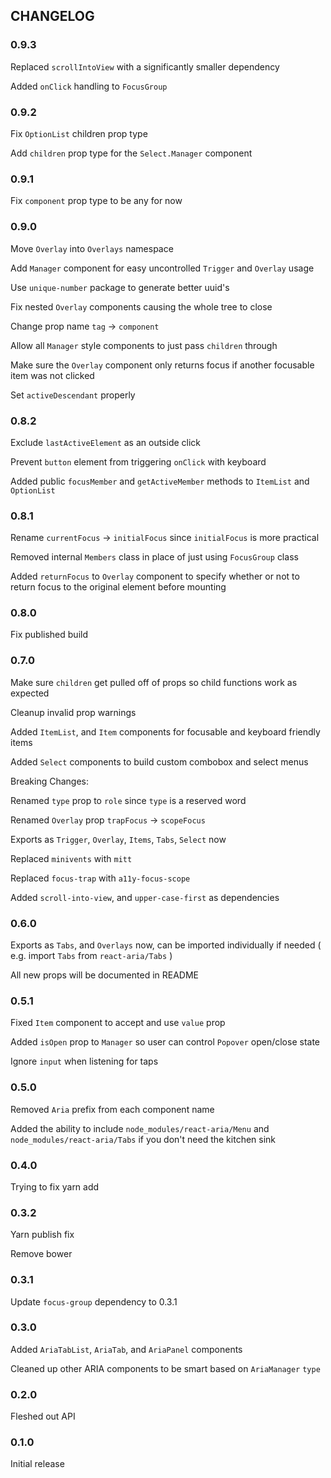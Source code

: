 ## CHANGELOG
### 0.9.3
Replaced `scrollIntoView` with a significantly smaller dependency

Added `onClick` handling to `FocusGroup`

### 0.9.2
Fix `OptionList` children prop type

Add `children` prop type for the `Select.Manager` component

### 0.9.1
Fix `component` prop type to be any for now

### 0.9.0
Move `Overlay` into `Overlays` namespace

Add `Manager` component for easy uncontrolled `Trigger` and `Overlay` usage

Use `unique-number` package to generate better uuid's

Fix nested `Overlay` components causing the whole tree to close

Change prop name `tag` -> `component`

Allow all `Manager` style components to just pass `children` through

Make sure the `Overlay` component only returns focus if another focusable item was not clicked

Set `activeDescendant` properly

### 0.8.2
Exclude `lastActiveElement` as an outside click

Prevent `button` element from triggering `onClick` with keyboard

Added public `focusMember` and `getActiveMember` methods to `ItemList` and `OptionList`

### 0.8.1
Rename `currentFocus` -> `initialFocus` since `initialFocus` is more practical

Removed internal `Members` class in place of just using `FocusGroup` class

Added `returnFocus` to `Overlay` component to specify whether or not to return focus to the original element before mounting


### 0.8.0
Fix published build

### 0.7.0
Make sure `children` get pulled off of props so child functions work as expected

Cleanup invalid prop warnings

Added `ItemList`, and `Item` components for focusable and keyboard friendly items

Added `Select` components to build custom combobox and select menus

Breaking Changes:

Renamed `type` prop to `role` since `type` is a reserved word

Renamed `Overlay` prop `trapFocus` -> `scopeFocus`

Exports as `Trigger`, `Overlay`, `Items`, `Tabs`, `Select` now

Replaced `minivents` with `mitt`

Replaced `focus-trap` with `a11y-focus-scope`

Added `scroll-into-view`, and `upper-case-first` as dependencies

### 0.6.0
Exports as `Tabs`, and `Overlays` now, can be imported individually if needed ( e.g. import `Tabs` from `react-aria/Tabs` )

All new props will be documented in README

### 0.5.1
Fixed `Item` component to accept and use `value` prop

Added `isOpen` prop to `Manager` so user can control `Popover` open/close state

Ignore `input` when listening for taps

### 0.5.0
Removed `Aria` prefix from each component name

Added the ability to include `node_modules/react-aria/Menu` and `node_modules/react-aria/Tabs` if you don't need the kitchen sink

### 0.4.0
Trying to fix yarn add

### 0.3.2
Yarn publish fix

Remove bower

### 0.3.1
Update `focus-group` dependency to 0.3.1

### 0.3.0
Added `AriaTabList`, `AriaTab`, and `AriaPanel` components

Cleaned up other ARIA components to be smart based on `AriaManager` `type`

### 0.2.0
Fleshed out API

### 0.1.0
Initial release
